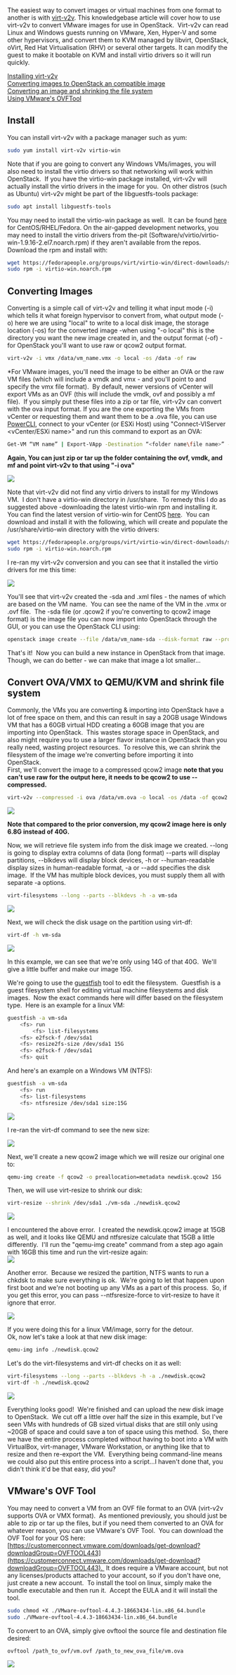The easiest way to convert images or virtual machines from one format to another is with [virt-v2v](https://libguestfs.org/virt-v2v.1.html). This knowledgebase article will cover how to use virt-v2v to convert VMware images for use in OpenStack.  Virt-v2v can read Linux and Windows guests running on VMware, Xen, Hyper-V and some other hypervisors, and convert them to KVM managed by libvirt, OpenStack, oVirt, Red Hat Virtualisation (RHV) or several other targets. It can modify the guest to make it bootable on KVM and install virtio drivers so it will run quickly.

[Installing virt-v2v](#install)  
[Converting images to OpenStack an compatible image](#converting-images)  
[Converting an image and shrinking the file system](#convert-ovavmx-to-qemukvm-and-shrink-file-system)  
[Using VMware's OVFTool](#vmwares-ovf-tool)

  
Install
----------

You can install virt-v2v with a package manager such as yum:

```bash
sudo yum install virt-v2v virtio-win
```

Note that if you are going to convert any Windows VMs/images, you will also need to install the virtio drivers so that networking will work within OpenStack.  If you have the virtio-win package installed, virt-v2v will actually install the virtio drivers in the image for you.  On other distros (such as Ubuntu) virt-v2v might be part of the libguestfs-tools package:

```bash
sudo apt install libguestfs-tools
```

You may need to install the virtio-win package as well.  It can be found [here](https://fedorapeople.org/groups/virt/virtio-win/direct-downloads/stable-virtio/virtio-win.noarch.rpm) for CentOS/RHEL/Fedora. On the air-gapped development networks, you may need to install the virtio drivers from the-pit (Software/v/virtio/virtio-win-1.9.16-2.el7.noarch.rpm) if they aren't available from the repos.  Download the rpm and install with:

```bash
wget https://fedorapeople.org/groups/virt/virtio-win/direct-downloads/stable-virtio/virtio-win.noarch.rpm
sudo rpm -i virtio-win.noarch.rpm
```

  
Converting Images
--------------------

Converting is a simple call of virt-v2v and telling it what input mode (-i) which tells it what foreign hypervisor to convert from, what output mode (-o) here we are using "local" to write to a local disk image, the storage location (-os) for the converted image -when using "-o local" this is the directory you want the new image created in, and the output format (-of) -for OpenStack you'll want to use raw or qcow2 output format.

```bash
virt-v2v -i vmx /data/vm_name.vmx -o local -os /data -of raw
```

\*For VMware images, you'll need the image to be either an OVA or the raw VM files (which will include a vmdk and vmx - and you'll point to and specify the vmx file format).  By default, newer versions of vCenter will export VMs as an OVF (this will include the vmdk, ovf and possibly a mf file).  If you simply put these files into a zip or tar file, virt-v2v can convert with the ova input format. If you are the one exporting the VMs from vCenter or requesting them and want them to be a .ova file, you can use [PowerCLI](https://developer.vmware.com/powercli), connect to your vCenter (or ESXi Host) using "Connect-VIServer <vCenter/ESXi name>" and run this command to export as an OVA:

```bash
Get-VM “VM name” | Export-VApp -Destination “<folder name\file name>” -Format OVA
```

**Again, You can just zip or tar up the folder containing the ovf, vmdk, and mf and point virt-v2v to that using "-i ova"**

![](https://i.imgur.com/xlUT6m2.png)

Note that virt-v2v did not find any virtio drivers to install for my Windows VM.  I don't have a virtio-win directory in /usr/share.  To remedy this I do as suggested above -downloading the latest virtio-win rpm and installing it.  You can find the latest version of virtio-win for CentOS [here](https://fedorapeople.org/groups/virt/virtio-win/direct-downloads/stable-virtio/virtio-win.noarch.rpm).  You can download and install it with the following, which will create and populate the /usr/share/virtio-win directory with the virtio drivers:

```bash
wget https://fedorapeople.org/groups/virt/virtio-win/direct-downloads/stable-virtio/virtio-win.noarch.rpm
sudo rpm -i virtio-win.noarch.rpm
```

I re-ran my virt-v2v conversion and you can see that it installed the virtio drivers for me this time:

![](https://i.imgur.com/xgsA653.png)

You'll see that virt-v2v created the -sda and .xml files - the names of which are based on the VM name.  You can see the name of the VM in the .vmx or .ovf file.  The -sda file (or .qcow2 if you're converting to qcow2 image format) is the image file you can now import into OpenStack through the GUI, or you can use the OpenStack CLI using:

```bash
openstack image create --file /data/vm_name-sda --disk-format raw --project Projectname Imagename
```

That's it!  Now you can build a new instance in OpenStack from that image.  Though, we can do better - we can make that image a lot smaller...

Convert OVA/VMX to QEMU/KVM and shrink file system
--------------------------------------------------

Commonly, the VMs you are converting & importing into OpenStack have a lot of free space on them, and this can result in say a 20GB usage Windows VM that has a 60GB virtual HDD creating a 60GB image that you are importing into OpenStack.  This wastes storage space in OpenStack, and also might require you to use a larger flavor instance in OpenStack than you really need, wasting project resources.  To resolve this, we can shrink the filesystem of the image we're converting before importing it into OpenStack.  
First, we'll convert the image to a compressed qcow2 image **note that you can't use raw for the output here, it needs to be qcow2 to use --compressed.**  

```bash
virt-v2v --compressed -i ova /data/vm.ova -o local -os /data -of qcow2
```

![](https://i.imgur.com/VcyWYB4.png)

**Note that compared to the prior conversion, my qcow2 image here is only 6.8G instead of 40G.**

Now, we will retrieve file system info from the disk image we created. --long is going to display extra columns of data (long format) --parts will display partitions, --blkdevs will display block devices, -h or --human-readable display sizes in human-readable format, -a or --add specifies the disk image.  If the VM has multiple block devices, you must supply them all with separate -a options.

```bash
virt-filesystems --long --parts --blkdevs -h -a vm-sda
```

![](https://i.imgur.com/fmw8DD9.png)

Next, we will check the disk usage on the partition using virt-df:

```bash
virt-df -h vm-sda
```

![](https://i.imgur.com/Bw509om.png)

In this example, we can see that we're only using 14G of that 40G.  We'll give a little buffer and make our image 15G.

We're going to use the [guestfish](https://libguestfs.org/guestfish.1.html) tool to edit the filesystem.  Guestfish is a guest filesystem shell for editing virtual machine filesystems and disk images.  Now the exact commands here will differ based on the filesystem type.  Here is an example for a linux VM:

```bash
guestfish -a vm-sda
	<fs> run
        <fs> list-filesystems
	<fs> e2fsck-f /dev/sda1
	<fs> resize2fs-size /dev/sda1 15G
	<fs> e2fsck-f /dev/sda1
	<fs> quit
```

And here's an example on a Windows VM (NTFS):

```bash
guestfish -a vm-sda
	<fs> run
	<fs> list-filesystems
	<fs> ntfsresize /dev/sda1 size:15G
```

![](https://i.imgur.com/1PispPd.png)

I re-ran the virt-df command to see the new size:

![](https://i.imgur.com/ZaEgX1l.png)

Next, we'll create a new qcow2 image which we will resize our original one to:

```bash
qemu-img create -f qcow2 -o preallocation=metadata newdisk.qcow2 15G
```

Then, we will use virt-resize to shrink our disk:

```bash
virt-resize --shrink /dev/sda1 ./vm-sda ./newdisk.qcow2
```

![](https://i.imgur.com/yRMgXYR.png)

I encountered the above error.  I created the newdisk.qcow2 image at 15GB as well, and it looks like QEMU and ntfsresize calculate that 15GB a little differently.  I'll run the "qemu-img create" command from a step ago again with 16GB this time and run the virt-resize again:  
![](https://i.imgur.com/ZAncI6B.png)

Another error.  Because we resized the partition, NTFS wants to run a chkdsk to make sure everything is ok.  We're going to let that happen upon first boot and we're not booting up any VMs as a part of this process.  So, if you get this error, you can pass --ntfsresize-force to virt-resize to have it ignore that error.

![](https://i.imgur.com/M9zdk7A.png)

If you were doing this for a linux VM/image, sorry for the detour.  
Ok, now let's take a look at that new disk image:

```bash
qemu-img info ./newdisk.qcow2
```

Let's do the virt-filesystems and virt-df checks on it as well:

```bash
virt-filesystems --long --parts --blkdevs -h -a ./newdisk.qcow2
virt-df -h ./newdisk.qcow2
```

![](https://i.imgur.com/jiHix2j.png)

Everything looks good!  We're finished and can upload the new disk image to OpenStack.  We cut off a little over half the size in this example, but I've seen VMs with hundreds of GB sized virtual disks that are still only using ~20GB of space and could save a ton of space using this method.  So, there we have the entire process completed without having to boot into a VM with VirtualBox, virt-manager, VMware Workstation, or anything like that to resize and then re-export the VM.  Everything being command-line means we could also put this entire process into a script...I haven't done that, you didn't think it'd be that easy, did you?

  
VMware's OVF Tool
--------------------

  
You may need to convert a VM from an OVF file format to an OVA (virt-v2v supports OVA or VMX format).  As mentioned previously, you should just be able to zip or tar up the files, but if you need them converted to an OVA for whatever reason, you can use VMware's OVF Tool.  You can download the OVF Tool for your OS here: [https://customerconnect.vmware.com/downloads/get-download?downloadGroup=OVFTOOL443](https://customerconnect.vmware.com/downloads/get-download?downloadGroup=OVFTOOL443).  It does require a VMware account, but not any licenses/products attached to your account, so if you don't have one, just create a new account.  To install the tool on linux, simply make the bundle executable and then run it.  Accept the EULA and it will install the tool.

```bash
sudo chmod +X ./VMware-ovftool-4.4.3-18663434-lin.x86_64.bundle
sudo ./VMware-ovftool-4.4.3-18663434-lin.x86_64.bundle
```

To convert to an OVA, simply give ovftool the source file and destination file desired:

```bash
ovftool /path_to_ovf/vm.ovf /path_to_new_ova_file/vm.ova
```

![](https://i.imgur.com/6y4KJKE.png)

